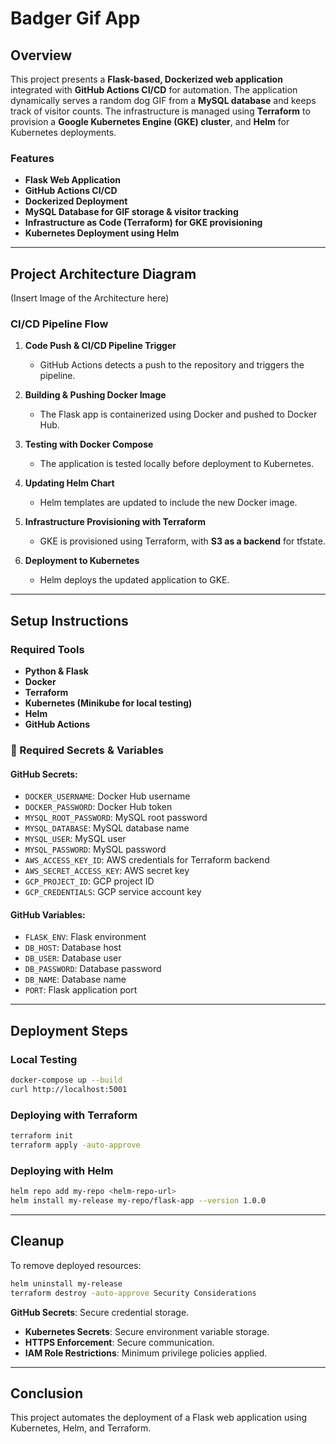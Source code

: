 # Badger Gif App

## Overview

This project presents a **Flask-based, Dockerized web application** integrated with **GitHub Actions CI/CD** for automation. The application dynamically serves a random dog GIF from a **MySQL database** and keeps track of visitor counts. The infrastructure is managed using **Terraform** to provision a **Google Kubernetes Engine (GKE) cluster**, and **Helm** for Kubernetes deployments.

### Features

- **Flask Web Application**
- **GitHub Actions CI/CD**
- **Dockerized Deployment**
- **MySQL Database for GIF storage & visitor tracking**
- **Infrastructure as Code (Terraform) for GKE provisioning**
- **Kubernetes Deployment using Helm**

---

## Project Architecture Diagram

(Insert Image of the Architecture here)

### CI/CD Pipeline Flow

1. **Code Push & CI/CD Pipeline Trigger**

   - GitHub Actions detects a push to the repository and triggers the pipeline.

2. **Building & Pushing Docker Image**

   - The Flask app is containerized using Docker and pushed to Docker Hub.

3. **Testing with Docker Compose**

   - The application is tested locally before deployment to Kubernetes.

4. **Updating Helm Chart**

   - Helm templates are updated to include the new Docker image.

5. **Infrastructure Provisioning with Terraform**

   - GKE is provisioned using Terraform, with **S3 as a backend** for tfstate.

6. **Deployment to Kubernetes**

   - Helm deploys the updated application to GKE.

---

## Setup Instructions

### Required Tools

- **Python & Flask**
- **Docker**
- **Terraform**
- **Kubernetes (Minikube for local testing)**
- **Helm**
- **GitHub Actions**

### 🔑 Required Secrets & Variables

#### GitHub Secrets:

- `DOCKER_USERNAME`: Docker Hub username
- `DOCKER_PASSWORD`: Docker Hub token
- `MYSQL_ROOT_PASSWORD`: MySQL root password
- `MYSQL_DATABASE`: MySQL database name
- `MYSQL_USER`: MySQL user
- `MYSQL_PASSWORD`: MySQL password
- `AWS_ACCESS_KEY_ID`: AWS credentials for Terraform backend
- `AWS_SECRET_ACCESS_KEY`: AWS secret key
- `GCP_PROJECT_ID`: GCP project ID
- `GCP_CREDENTIALS`: GCP service account key

#### GitHub Variables:

- `FLASK_ENV`: Flask environment
- `DB_HOST`: Database host
- `DB_USER`: Database user
- `DB_PASSWORD`: Database password
- `DB_NAME`: Database name
- `PORT`: Flask application port

---

## Deployment Steps

### Local Testing

```sh
docker-compose up --build
curl http://localhost:5001
```

### Deploying with Terraform

```sh
terraform init
terraform apply -auto-approve
```

### Deploying with Helm

```sh
helm repo add my-repo <helm-repo-url>
helm install my-release my-repo/flask-app --version 1.0.0
```

---

## Cleanup

To remove deployed resources:

```sh
helm uninstall my-release
terraform destroy -auto-approve Security Considerations
```

**GitHub Secrets**: Secure credential storage.

- **Kubernetes Secrets**: Secure environment variable storage.
- **HTTPS Enforcement**: Secure communication.
- **IAM Role Restrictions**: Minimum privilege policies applied.

---

## Conclusion

This project automates the deployment of a Flask web application using Kubernetes, Helm, and Terraform.&#x20;

